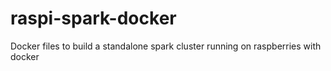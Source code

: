 # raspi-spark-docker
Docker files to build a standalone spark cluster running on raspberries with docker
